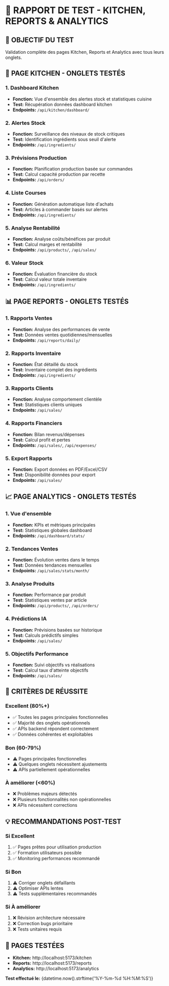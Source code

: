 
# 🧪 RAPPORT DE TEST - KITCHEN, REPORTS & ANALYTICS

## 🎯 OBJECTIF DU TEST
Validation complète des pages Kitchen, Reports et Analytics avec tous leurs onglets.

## 🍳 PAGE KITCHEN - ONGLETS TESTÉS

### 1. Dashboard Kitchen
- **Fonction:** Vue d'ensemble des alertes stock et statistiques cuisine
- **Test:** Récupération données dashboard kitchen
- **Endpoints:** `/api/kitchen/dashboard/`

### 2. Alertes Stock
- **Fonction:** Surveillance des niveaux de stock critiques
- **Test:** Identification ingrédients sous seuil d'alerte
- **Endpoints:** `/api/ingredients/`

### 3. Prévisions Production
- **Fonction:** Planification production basée sur commandes
- **Test:** Calcul capacité production par recette
- **Endpoints:** `/api/orders/`

### 4. Liste Courses
- **Fonction:** Génération automatique liste d'achats
- **Test:** Articles à commander basés sur alertes
- **Endpoints:** `/api/ingredients/`

### 5. Analyse Rentabilité
- **Fonction:** Analyse coûts/bénéfices par produit
- **Test:** Calcul marges et rentabilité
- **Endpoints:** `/api/products/`, `/api/sales/`

### 6. Valeur Stock
- **Fonction:** Évaluation financière du stock
- **Test:** Calcul valeur totale inventaire
- **Endpoints:** `/api/ingredients/`

## 📊 PAGE REPORTS - ONGLETS TESTÉS

### 1. Rapports Ventes
- **Fonction:** Analyse des performances de vente
- **Test:** Données ventes quotidiennes/mensuelles
- **Endpoints:** `/api/reports/daily/`

### 2. Rapports Inventaire
- **Fonction:** État détaillé du stock
- **Test:** Inventaire complet des ingrédients
- **Endpoints:** `/api/ingredients/`

### 3. Rapports Clients
- **Fonction:** Analyse comportement clientèle
- **Test:** Statistiques clients uniques
- **Endpoints:** `/api/sales/`

### 4. Rapports Financiers
- **Fonction:** Bilan revenus/dépenses
- **Test:** Calcul profit et pertes
- **Endpoints:** `/api/sales/`, `/api/expenses/`

### 5. Export Rapports
- **Fonction:** Export données en PDF/Excel/CSV
- **Test:** Disponibilité données pour export
- **Endpoints:** `/api/sales/`

## 📈 PAGE ANALYTICS - ONGLETS TESTÉS

### 1. Vue d'ensemble
- **Fonction:** KPIs et métriques principales
- **Test:** Statistiques globales dashboard
- **Endpoints:** `/api/dashboard/stats/`

### 2. Tendances Ventes
- **Fonction:** Évolution ventes dans le temps
- **Test:** Données tendances mensuelles
- **Endpoints:** `/api/sales/stats/month/`

### 3. Analyse Produits
- **Fonction:** Performance par produit
- **Test:** Statistiques ventes par article
- **Endpoints:** `/api/products/`, `/api/orders/`

### 4. Prédictions IA
- **Fonction:** Prévisions basées sur historique
- **Test:** Calculs prédictifs simples
- **Endpoints:** `/api/sales/`

### 5. Objectifs Performance
- **Fonction:** Suivi objectifs vs réalisations
- **Test:** Calcul taux d'atteinte objectifs
- **Endpoints:** `/api/sales/`

## 🎯 CRITÈRES DE RÉUSSITE

### Excellent (80%+)
- ✅ Toutes les pages principales fonctionnelles
- ✅ Majorité des onglets opérationnels
- ✅ APIs backend répondent correctement
- ✅ Données cohérentes et exploitables

### Bon (60-79%)
- ⚠️ Pages principales fonctionnelles
- ⚠️ Quelques onglets nécessitent ajustements
- ⚠️ APIs partiellement opérationnelles

### À améliorer (<60%)
- ❌ Problèmes majeurs détectés
- ❌ Plusieurs fonctionnalités non opérationnelles
- ❌ APIs nécessitent corrections

## 💡 RECOMMANDATIONS POST-TEST

### Si Excellent
1. ✅ Pages prêtes pour utilisation production
2. ✅ Formation utilisateurs possible
3. ✅ Monitoring performances recommandé

### Si Bon
1. ⚠️ Corriger onglets défaillants
2. ⚠️ Optimiser APIs lentes
3. ⚠️ Tests supplémentaires recommandés

### Si À améliorer
1. ❌ Révision architecture nécessaire
2. ❌ Correction bugs prioritaire
3. ❌ Tests unitaires requis

## 🚀 PAGES TESTÉES

- **Kitchen:** http://localhost:5173/kitchen
- **Reports:** http://localhost:5173/reports
- **Analytics:** http://localhost:5173/analytics

**Test effectué le:** {datetime.now().strftime('%Y-%m-%d %H:%M:%S')}
